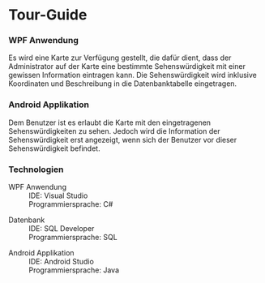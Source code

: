 # Tour-Guide
### WPF Anwendung
Es wird eine Karte zur Verfügung gestellt, die dafür dient, dass der Administrator auf der Karte eine bestimmte Sehenswürdigkeit mit einer gewissen Information eintragen kann. Die Sehenswürdigkeit wird inklusive Koordinaten und Beschreibung in die Datenbanktabelle eingetragen. 
### Android Applikation
Dem Benutzer ist es erlaubt die Karte mit den eingetragenen Sehenswürdigkeiten zu sehen. Jedoch wird die Information der Sehenswürdigkeit erst angezeigt, wenn sich der Benutzer vor dieser Sehenswürdigkeit befindet. 
### Technologien
<dl>
  <dt> WPF Anwendung </dt>
  <dd>IDE: Visual Studio</dd>
  <dd>Programmiersprache: C# </dd>
</dl>
<dl>
  <dt>Datenbank</dt>
  <dd>IDE: SQL Developer</dd>
  <dd>Programmiersprache: SQL </dd>
</dl>
<dl>
  <dt>Android Applikation </dt>
  <dd>IDE: Android Studio </dd>
  <dd>Programmiersprache: Java  </dd>
</dl>





